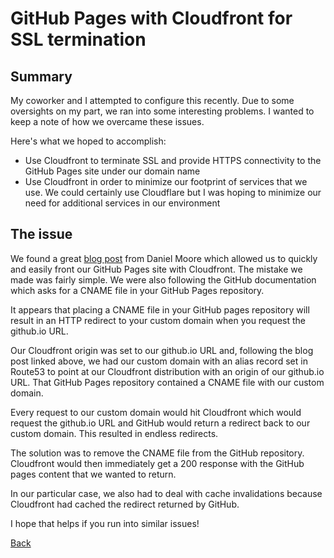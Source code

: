 # GitHub Pages with Cloudfront for SSL termination

## Summary

My coworker and I attempted to configure this recently. Due to some oversights
on my part, we ran into some interesting problems. I wanted to keep a note of
how we overcame these issues.

Here's what we hoped to accomplish:

* Use Cloudfront to terminate SSL and provide HTTPS connectivity to the GitHub
  Pages site under our domain name
* Use Cloudfront in order to minimize our footprint of services that we use.
  We could certainly use Cloudflare but I was hoping to minimize our need for
  additional services in our environment

## The issue

We found a great [blog
post](http://strd6.com/2016/02/github-pages-custom-domain-with-ssltls/) from
Daniel Moore which allowed us to quickly and easily front our GitHub Pages site
with Cloudfront. The mistake we made was fairly simple. We were also following
the GitHub documentation which asks for a CNAME file in your GitHub Pages
repository.

It appears that placing a CNAME file in your GitHub pages repository will result
in an HTTP redirect to your custom domain when you request the github.io URL.

Our Cloudfront origin was set to our github.io URL and, following the blog post
linked above, we had our custom domain with an alias record set in Route53 to
point at our Cloudfront distribution with an origin of our github.io URL. That
GitHub Pages repository contained a CNAME file with our custom domain.

Every request to our custom domain would hit Cloudfront which would request the
github.io URL and GitHub would return a redirect back to our custom domain. This
resulted in endless redirects.

The solution was to remove the CNAME file from the GitHub repository. Cloudfront
would then immediately get a 200 response with the GitHub pages content that we
wanted to return.

In our particular case, we also had to deal with cache invalidations because
Cloudfront had cached the redirect returned by GitHub.

I hope that helps if you run into similar issues!

[Back](/index.html)
